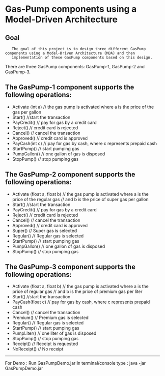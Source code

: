 Gas-Pump components using a Model-Driven Architecture
==========
Goal
-
       The goal of this project is to design three different GasPump components using a Model-Driven Architecture (MDA) and then 
       implementation of these GasPump components based on this design.

There are three GasPump components: GasPump-1, GasPump-2 and GasPump-3.

The GasPump-1 component supports the following operations:
-
- Activate (int a)    // the gas pump is activated where a is the price of the gas per gallon
- Start() //start the transaction
- PayCredit() // pay for gas by a credit card
- Reject() // credit card is rejected
- Cancel() // cancel the transaction
- Approved() // credit card is approved
- PayCash(int c) // pay for gas by cash, where c represents prepaid cash
- StartPump() // start pumping gas
- PumpGallon() // one gallon of gas is disposed
- StopPump() // stop pumping gas

The GasPump-2 component supports the following operations:
-
- Activate (float a, float b) // the gas pump is activated where a is the price of the regular gas
 // and b is the price of super gas per gallon
- Start() //start the transaction
- PayCredit() // pay for gas by a credit card
- Reject() // credit card is rejected
- Cancel() // cancel the transaction
- Approved() // credit card is approved
- Super() // Super gas is selected
- Regular() // Regular gas is selected
- StartPump() // start pumping gas
- PumpGallon() // one gallon of gas is disposed
- StopPump() // stop pumping gas 

The GasPump-3 component supports the following operations:
-
- Activate (float a, float b) // the gas pump is activated where a is the price of regular gas
 // and b is the price of premium gas per liter
- Start() //start the transaction
- PayCash(float c) // pay for gas by cash, where c represents prepaid cash
- Cancel() // cancel the transaction
- Premium() // Premium gas is selected
- Regular() // Regular gas is selected
- StartPump() // start pumping gas
- PumpLiter() // one liter of gas is disposed
- StopPump() // stop pumping gas
- Receipt() // Receipt is requested
- NoReceipt() // No receipt

------

For Demo : Run GasPumpDemo.jar
In terminal/console  type :  java -jar GasPumpDemo.jar
